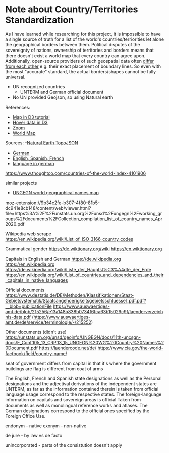 # Note about Country/Territories Standardization

As I have learned while researching for this project, it is impossible to have a single source of truth for a list of the world's countries/terriorities let alone the geographical borders between them. Political disputes of the sovereignty of nations, ownership of territories and borders means that there doesn't exist a world map that every country can agree upon. Additionally, open-source providers of such geospatial data often [differ from each other](https://www.geoboundaries.org/geoContrast.html?country=BHR&mainSource=geoBoundaries+%28Open%29&comparisonSource=ESRI&mainLevel=1&comparisonLevel=1) e.g. their exact placement of boundary lines. So even with the most "accurate" standard, the actual borders/shapes cannot be fully universal.

- UN recognized countries
    - UNTERM and German official document
- No UN provided Geojson, so using Natural earth

References:
- [Map in D3 tutorial](https://observablehq.com/@christinelangston/week-11-intro-to-d3-js-mapping-data-with-d3)
- [Hover data in D3](https://medium.com/@kj_schmidt/show-data-on-mouse-over-with-d3-js-3bf598ff8fc2)
- [Zoom](https://observablehq.com/@d3/zoom)
- [World Map](https://observablehq.com/@d3/world-map-svg)


Sources:
-[Natural Earth TopoJSON](https://github.com/topojson/world-atlas)
- [German](https://www.auswaertiges-amt.de/de/service/terminologie/-/215252)
- [English, Spanish, French](https://unterm.un.org/unterm2/en/view/99671138-805d-4a08-8c1e-6ad4ee313970)
- [language in german](https://www.destatis.de/DE/Methoden/Klassifikationen/Staat-Gebietsystematik/Staatsangehoerigkeitsgebietsschluessel_pdf.pdf?__blob=publicationFile)

https://www.thoughtco.com/countries-of-the-world-index-4101906

similar projects
- [UNGEGN world geographical names map](https://unstats.un.org/unsd/geoinfo/geonames/Default.aspx)

moz-extension://9b34c2fe-b307-4f80-81b5-dc941e8cb148/content/web/viewer.html?file=https%3A%2F%2Funstats.un.org%2Funsd%2Fungegn%2Fworking_groups%2Fdocuments%2FCollection_compilation_list_of_country_names_Apr2020.pdf

Wikipedia web scrape
https://en.wikipedia.org/wiki/List_of_ISO_3166_country_codes

Grammatical gender
https://de.wiktionary.org/wiki
https://en.wiktionary.org

Capitals in English and German
https://de.wikipedia.org
https://en.wikipedia.org
https://de.wikipedia.org/wiki/Liste_der_Hauptst%C3%A4dte_der_Erde
https://en.wikipedia.org/wiki/List_of_countries_and_dependencies_and_their_capitals_in_native_languages

Official documents
https://www.destatis.de/DE/Methoden/Klassifikationen/Staat-Gebietsystematik/Staatsangehoerigkeitsgebietsschluessel_pdf.pdf?__blob=publicationFile
https://www.auswaertiges-amt.de/blob/215256/e13a148b838b0734f6fca63b15029c9f/laenderverzeichnis-data.pdf (https://www.auswaertiges-amt.de/de/service/terminologie/-/215252)


Other documents (didn't use)
https://unstats.un.org/unsd/geoinfo/UNGEGN/docs/11th-uncsgn-docs/E_Conf.105_13_CRP.13_15_UNGEGN%20WG%20Country%20Names%20Document.pdf
https://laendercode.net/de/
https://www.cia.gov/the-world-factbook/field/country-name/

seat of government differs from capital in that it's where the government buildings are
flag is different from coat of arms


The English, French and Spanish state designations as well as the
Personal designations and the adjectival derivations of the independent states are
UNTERM, as far as the information contained therein is taken from official language usage
correspond to the respective states.
The foreign-language information on capitals and sovereign areas is official
Taken from documents as well as monolingual reference works and atlases.
The German designations correspond to the official ones specified by the Foreign Office
Use.

endonym - native
exonym - non-native

de jure - by law 
vs de facto

unincorporated - parts of the consistution doesn't apply